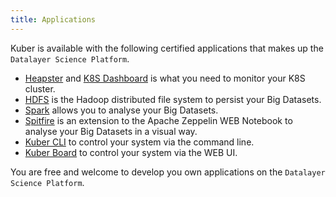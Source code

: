 ```yaml
---
title: Applications
---
```


Kuber is available with the following certified applications that makes up the `Datalayer Science Platform`.

+ [Heapster](/docs/kuber/heapster) and [K8S Dashboard](/docs/kuber/k8s-dashboard) is what you need to monitor your K8S cluster. 
+ [HDFS](/docs/kuber/hdfs) is the Hadoop distributed file system to persist your Big Datasets.
+ [Spark](/docs/kuber/spark) allows you to analyse your Big Datasets.
+ [Spitfire](/docs/kuber/spitfire) is an extension to the Apache Zeppelin WEB Notebook to analyse your Big Datasets in a visual way.
+ [Kuber CLI](/docs/kuber/kuber-cli) to control your system via the command line.
+ [Kuber Board](/docs/kuber/kuber-board) to control your system via the WEB UI.

You are free and welcome to develop you own applications on the `Datalayer Science Platform`.
